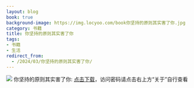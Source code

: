 ```yaml
---
layout: blog
book: true
background-image: https://img.locyoo.com/book你坚持的原则其实害了你.jpg
category: 书籍
title: 你坚持的原则其实害了你
tags:
- 书籍
- 生活
redirect_from:
  - /2024/03/你坚持的原则其实害了你/
---
```

![](https://img.locyoo.com/book你坚持的原则其实害了你.jpg)
你坚持的原则其实害了你: <a name = "ref1" href="https://url18.ctfile.com/f/50983618-1323443569-087130?p=3619">点击下载</a>，访问密码请点击右上方“关于”自行查看
